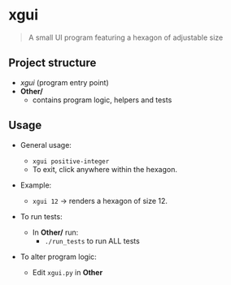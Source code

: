 # xgui

> A small UI program featuring a hexagon of adjustable size

## Project structure

- *xgui* (program entry point)
- **Other/**
	- contains program logic, helpers and tests

## Usage
- General usage: 
	- `xgui positive-integer`
    - To exit, click anywhere within the hexagon.
- Example:
	- `xgui 12` → renders a hexagon of size 12.

- To run tests:
	- In **Other/** run:
		- `./run_tests` to run ALL tests

- To alter program logic:
	- Edit `xgui.py` in **Other**
